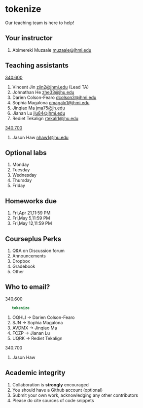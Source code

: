 # tokenize

Our teaching team is here to help!

## Your instructor

1. Abimereki Muzaale muzaale@jhmi.edu 

## Teaching assistants

[340.600](https://www.jhsph.edu/courses/course/36389/2022/340.600.01/stata-programming)

1. Vincent Jin zjin2@jhmi.edu (Lead TA)
2. Johnathan He zhe33@jhu.edu  
3. Darien Colson-Fearo dcolson3@jhmi.edu   
4. Sophia Magalona cmagalo1@jhmi.edu  
5. Jinqiao Ma jma75@jh.edu  
6. Jianan Lu jlu84@jhmi.edu  
7. Rediet Tekalign rtekali1@jhu.edu

[340.700](https://www.jhsph.edu/courses/course/37447/2022/340.700.71/advanced-stata-programming)

1. Jason Haw nhaw1@jhu.edu  

## Optional labs

1. Monday
2. Tuesday
3. Wednesday
4. Thursday
5. Friday

## Homeworks due  

1. Fri,Apr 21,11:59 PM
2. Fri,May 5,11:59 PM
3. Fri,May 12,11:59 PM

## Courseplus Perks

1. Q&A on Discussion forum
2. Announcements
3. Dropbox
4. Gradebook
5. Other

## Who to email?

340.600

```stata
   tokenize
```

1. OQHLI -> Darien Colson-Fearo
2. SJN -> Sophia Magalona
3. AVDMX -> Jinqiao Ma
4. FCZP -> Jianan Lu
5. UQRK -> Rediet Tekalign

340.700

1. Jason Haw

## Academic integrity

1. Collaboration is **strongly** encouraged
2. You should have a Github account (optional)
3. Submit your own work, acknowledging any other contributors
4. Please do cite sources of code snippets

